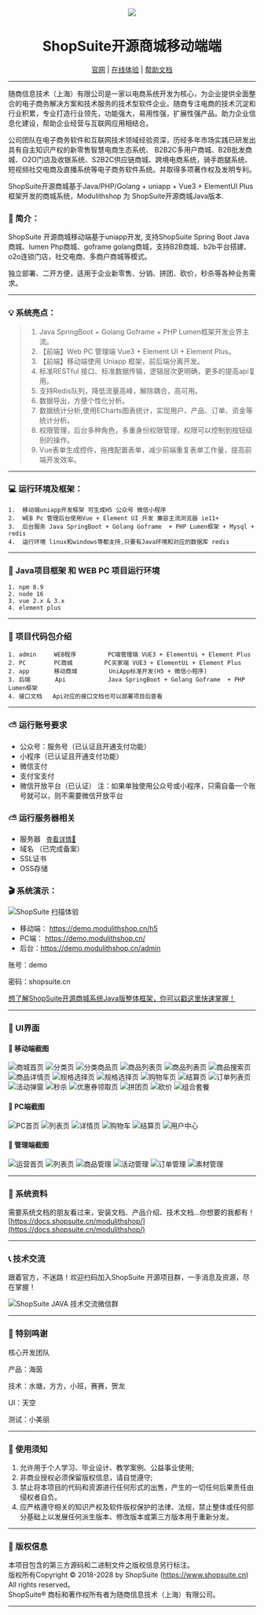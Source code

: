 


<div align="center" style="margin-top: 10px">
    <img src="https://www.shopsuite.cn/uploads/static/icon-s-default.png" />
</div>
<div align="center">

# ShopSuite开源商城移动端端

</div>

<div align="center">

[官网](https://www.shopsuite.cn) | [在线体验](https://demo.modulithshop.cn) | [帮助文档](https://docs.shopsuite.cn/modulithshop/)

</div>

---


随商信息技术（上海）有限公司是一家以电商系统开发为核心，为企业提供全面整合的电子商务解决方案和技术服务的技术型软件企业。随商专注电商的技术沉淀和行业积累，专业打造行业领先，功能强大，易用性强，扩展性强产品。助力企业信息化建设，帮助企业经营与互联网应用相结合。

公司团队在电子商务软件和互联网技术领域经验资深，历经多年市场实践已研发出具有自主知识产权的新零售智慧电商生态系统、 B2B2C多用户商城、B2B批发商城、O2O门店及收银系统、S2B2C供应链商城、跨境电商系统，骑手跑腿系统、短视频社交电商及直播系统等电子商务软件系统。并取得多项著作权及发明专利。

ShopSuite开源商城基于Java/PHP/Golang + uniapp + Vue3 + ElementUI Plus框架开发的商城系统，Modulithshop 为 ShopSuite开源商城Java版本.



### 📖 简介：

ShopSuite 开源商城移动端基于uniapp开发, 支持ShopSuite Spring Boot Java商城、lumen Php商城、goframe golang商城，支持B2B商城、b2b平台搭建、o2o连锁门店，社交电商、多商户商城等模式。

独立部署、二开方便，适用于企业新零售、分销、拼团、砍价，秒杀等各种业务需求。

---

### 💡 系统亮点：
>1.  Java SpringBoot + Golang Goframe  + PHP Lumen框架开发业界主流。  <br>
>2. 【前端】Web PC 管理端 Vue3 + Element UI + Element Plus。<br>
>3. 【前端】移动端使用 Uniapp 框架，前后端分离开发。<br>
>4. 标准RESTful 接口、标准数据传输，逻辑层次更明确，更多的提高api复用。<br>
>5. 支持Redis队列，降低流量高峰，解除耦合，高可用。<br>
>6. 数据导出，方便个性化分析。<br>
>7. 数据统计分析,使用ECharts图表统计，实现用户、产品、订单、资金等统计分析。<br>
>8. 权限管理，后台多种角色，多重身份权限管理，权限可以控制到按钮级别的操作。<br>
>9. Vue表单生成控件，拖拽配置表单，减少前端重复表单工作量，提高前端开发效率。<br>

---

### 💻 运行环境及框架：
~~~
1.	移动端uniapp开发框架 可生成H5 公众号 微信小程序
2.	WEB Pc 管理后台使用Vue + Element UI 开发 兼容主流浏览器 ie11+
3.	后台服务 Java SpringBoot + Golang Goframe  + PHP Lumen框架 + Mysql + redis
4.	运行环境 linux和windows等都支持,只要有Java环境和对应的数据库 redis
~~~

---

### 🔧 Java项目框架 和 WEB PC 项目运行环境
~~~
1. npm 8.9
2. node 16
3. vue 2.x & 3.x
4. element plus
~~~

---

### 🧭 项目代码包介绍
~~~
1. admin     WEB程序         PC端管理端 VUE3 + ElementUi + Element Plus
2. PC        PC商城         PC买家端 VUE3 + ElementUi + Element Plus
2. app       移动商城         UniApp标准开发(H5 + 微信小程序)
3. 后端       Api            Java SpringBoot + Golang Goframe  + PHP Lumen框架
4. 接口文档   Api对应的接口文档也可以部署项目后查看
~~~


---


### ⛅ 运行账号要求
- 公众号：服务号（已认证且开通支付功能）
- 小程序（已认证且开通支付功能）
- 微信支付
- 支付宝支付
- 微信开放平台（已认证）
  注：如果单独使用公众号或小程序，只需自备一个账号就可以，则不需要微信开放平台

### ⛅ 运行服务器相关
- 服务器   &nbsp;<font size=2.5px> [查看详情:mag_right:](https://docs.shopsuite.cn/modulithshop/%E7%B3%BB%E7%BB%9F%E5%AE%89%E8%A3%85/%E6%9C%AC%E5%9C%B0%E5%BC%80%E5%8F%91%E7%8E%AF%E5%A2%83.html)</font>
- 域名 （已完成备案）
- SSL证书
- OSS存储


### 🎬 系统演示：

![](https://docs.shopsuite.cn/modulithshop/demo_qrcode.png "ShopSuite 扫描体验")


- 移动端： https://demo.modulithshop.cn/h5
- PC端： https://demo.modulithshop.cn/
- 后台：https://demo.modulithshop.cn/admin

账号：demo

密码：shopsuite.cn


[想了解ShopSuite开源商城系统Java版整体框架，你可以戳这里快速掌握！](https://docs.shopsuite.cn/modulithshop/)

---

### 💟 UI界面


#### 📱 移动端截图

![商城首页](https://docs.shopsuite.cn/modulithshop/intro/32398547-2363-48ca-a25c-818d28507df9.png "自定义装修商城首页")
![分类页](https://docs.shopsuite.cn/modulithshop/intro/e1f71dba-8a08-404b-b876-f635845d075e.png "三级分类页")
![分类商品页](https://docs.shopsuite.cn/modulithshop/intro/e2026e33-0e24-4d53-a818-fcebb4b9ab72.png "一二级分类展示商品")
![商品列表页](https://docs.shopsuite.cn/modulithshop/intro/daee2998-ae85-4849-970e-a111e45dfc2b.png "商品列表页")
![商品列表页](https://docs.shopsuite.cn/modulithshop/intro/b438933f-447c-41bf-97f9-43c8a10f1483.png "商品列表搜索过滤")
![商品搜索页](https://docs.shopsuite.cn/modulithshop/intro/3e5b3c3f-627c-485e-909e-b25fc3e87596.png "商品搜索页")
![商品详情页](https://docs.shopsuite.cn/modulithshop/intro/4b6ce8b4-2dc0-45ba-8c78-c6a1c5e39b4e.png "商品详情页")
![规格选择页](https://docs.shopsuite.cn/modulithshop/intro/3f4cf9ea-7564-449d-a029-fd66d536e1fc.png "商品规格选择-零售模式")
![规格选择页](https://docs.shopsuite.cn/modulithshop/intro/070c4e1a-ea6c-4c43-8453-cab0077f3eb1.png "商品规格选择-B2B批发模式")
![购物车页](https://docs.shopsuite.cn/modulithshop/intro/e3e4f9b7-3c01-4ed6-bcd2-2751865ea40b.png "购物车页")
![结算页](https://docs.shopsuite.cn/modulithshop/intro/37dada65-f291-4828-86bf-2d0892c06371.png "结算页")
![订单列表页](https://docs.shopsuite.cn/modulithshop/intro/48ab1bc2-7223-4833-acd8-4dd67fc99bf3.png "订单列表页")
![活动弹窗](https://docs.shopsuite.cn/modulithshop/intro/4d91d8e1-cff1-4b27-a243-48f279d6ee45.png "活动弹窗")
![秒杀](https://docs.shopsuite.cn/modulithshop/intro/53e718dd-b0b7-4677-b3cd-3b0b4efc6ae3.png "秒杀活动页")
![优惠券领取页](https://docs.shopsuite.cn/modulithshop/intro/a9c0e2d3-2d07-4f1d-be08-e8c0e5f74ef2.png "优惠券领取页")
![拼团页](https://docs.shopsuite.cn/modulithshop/intro/f8a7fc61-1f91-4449-9519-7a7ec2117ec3.png "拼团页")
![砍价](https://docs.shopsuite.cn/modulithshop/intro/28908e03-0e7e-417c-b207-e7b73e64b23c.png "砍价")
![组合套餐](https://docs.shopsuite.cn/modulithshop/intro/05cf565b-bc5b-42c9-a316-800c83fcf679.png "组合套餐")



#### 🔹 PC端截图
![PC首页](https://docs.shopsuite.cn/modulithshop/intro/pc/index.jpg "PC首页")
![列表页](https://docs.shopsuite.cn/modulithshop/intro/pc/list.jpg "列表页")
![详情页](https://docs.shopsuite.cn/modulithshop/intro/pc/detail.jpg "详情页")
![购物车](https://docs.shopsuite.cn/modulithshop/intro/pc/cart.jpg "购物车")
![结算页](https://docs.shopsuite.cn/modulithshop/intro/pc/checkout.jpg "结算页")
![用户中心](https://docs.shopsuite.cn/modulithshop/intro/pc/center.jpg "用户中心")

#### 🔹 管理端截图

![运营首页](https://docs.shopsuite.cn/modulithshop/intro/admin/analytics.png "运营首页")
![列表页](https://docs.shopsuite.cn/modulithshop/intro/admin/diy.png "首页自定义装修")
![商品管理](https://docs.shopsuite.cn/modulithshop/intro/admin/product.png "商品管理")
![活动管理](https://docs.shopsuite.cn/modulithshop/intro/admin/activity.png "活动管理")
![订单管理](https://docs.shopsuite.cn/modulithshop/intro/admin/order.png "订单管理")
![素材管理](https://docs.shopsuite.cn/modulithshop/intro/admin/media.png "素材管理")



---

### 📃 系统资料
需要系统文档的朋友看过来，安装文档、产品介绍、技术文档...你想要的我都有！
[https://docs.shopsuite.cn/modulithshop/](https://docs.shopsuite.cn/modulithshop/)


---


### 📞 技术交流
跟着官方，不迷路！欢迎扫码加入ShopSuite 开源项目群，一手消息及资源，尽在掌握！<br>

![](https://docs.shopsuite.cn/modulithshop/contact_java_qr.png "ShopSuite JAVA 技术交流微信群")


---

### 💌 特别鸣谢
核心开发团队

产品：海茵

技术：水塘，方方，小班，赛赛，贺龙

UI：天空

测试：小美丽

---

### 🔔 使用须知
1. 允许用于个人学习、毕业设计、教学案例、公益事业使用;<br>
2. 非商业授权必须保留版权信息，请自觉遵守;<br>
3. 禁止将本项目的代码和资源进行任何形式的出售，产生的一切任何后果责任由侵权者自负。<br>
4. 应严格遵守相关的知识产权及软件版权保护的法律、法规，禁止整体或任何部分基础上以发展任何派生版本、修改版本或第三方版本用于重新分发。<br>

---
### 👑 版权信息
本项目包含的第三方源码和二进制文件之版权信息另行标注。<br>
版权所有Copyright © 2018-2028 by ShopSuite (https://www.shopsuite.cn)<br>
All rights reserved。<br>
ShopSuite® 商标和著作权所有者为随商信息技术（上海）有限公司。<br>

---
